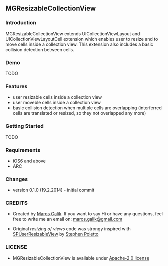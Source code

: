 ## MGResizableCollectionView

### Introduction

MGResizableCollectionView extends UICollectionViewLayout and UICollectionViewLayoutCell extension which enables user to resize and to move cells inside a collection view. This extension also includes a basic collision detection between cells.

### Demo
TODO

### Features
* user resizable cells inside a collection view
* user moveble cells inside a collection view
* basic collision detection when multiple cells are overlapping (interferred cells are translated or resized, so they not overlapped any more)

### Getting Started
TODO

### Requirements
* iOS6 and above
* ARC

### Changes
* version 0.1.0 (19.2.2014) - initial commit

### CREDITS
* Created by [Maros Galik](https://twitter.com/maroskog). If you want to say Hi or have any questions, feel free to write me an email on: maros.galik@gmail.com

* Original *resizing of views* code was strongy inspired with [SPUserResizableView](https://github.com/spoletto/SPUserResizableView) by [Stephen Poletto](http://stephenpoletto.com/)

### LICENSE
* MGResizableCollectionView is available under [Apache-2.0 license](http://www.apache.org/licenses/LICENSE-2.0)


